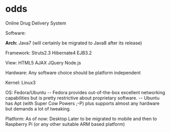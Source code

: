 odds
====

Online Drug Delivery System

Software:

<b>Arch:</b>
Java7 (will certainly be migrated to Java8 after its release)

Framework:
Struts2.3
Hibernate4
EJB3.2

View:
HTML5
AJAX
JQuery
Node.js

Hardware:
Any software choice should be platform independent

Kernel:
Linux3

OS:
Fedora/Ubuntu
-- Fedora provides out-of-the-box excellent networking capabilities but is pretty restrictive about proprietary software.
-- Ubuntu has Apt (with Super Cow Powers ;-P) plus supports almost any hardware but demands a lot of tweaking.

Platform:
As of now: Desktop
Later to be migrated to mobile 
and then to Raspberry Pi (or any other suitable ARM based platform)



